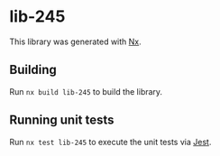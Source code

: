 # lib-245

This library was generated with [Nx](https://nx.dev).

## Building

Run `nx build lib-245` to build the library.

## Running unit tests

Run `nx test lib-245` to execute the unit tests via [Jest](https://jestjs.io).
